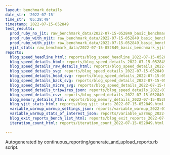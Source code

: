```yaml
---
layout: benchmark_details
date_str: '2022-07-15'
time_str: '05:28:49'
timestamp: 2022-07-15-052849
test_results:
  prod_ruby_no_jit: raw_benchmark_data/2022-07-15-052849_basic_benchmark_prod_ruby_no_jit.json
  prod_ruby_with_mjit: raw_benchmark_data/2022-07-15-052849_basic_benchmark_prod_ruby_with_mjit.json
  prod_ruby_with_yjit: raw_benchmark_data/2022-07-15-052849_basic_benchmark_prod_ruby_with_yjit.json
  yjit_stats: raw_benchmark_data/2022-07-15-052849_basic_benchmark_yjit_stats.json
reports:
  blog_speed_headline_html: reports/blog_speed_headline_2022-07-15-052849.html
  blog_speed_details_html: reports/blog_speed_details_2022-07-15-052849.html
  blog_speed_details_raw_details_html: reports/blog_speed_details_2022-07-15-052849.raw_details.html
  blog_speed_details_svg: reports/blog_speed_details_2022-07-15-052849.svg
  blog_speed_details_head_svg: reports/blog_speed_details_2022-07-15-052849.head.svg
  blog_speed_details_back_svg: reports/blog_speed_details_2022-07-15-052849.back.svg
  blog_speed_details_micro_svg: reports/blog_speed_details_2022-07-15-052849.micro.svg
  blog_speed_details_tripwires_json: reports/blog_speed_details_2022-07-15-052849.tripwires.json
  blog_speed_details_csv: reports/blog_speed_details_2022-07-15-052849.csv
  blog_memory_details_html: reports/blog_memory_details_2022-07-15-052849.html
  blog_yjit_stats_html: reports/blog_yjit_stats_2022-07-15-052849.html
  variable_warmup_warmup_settings_json: reports/variable_warmup_2022-07-15-052849.warmup_settings.json
  variable_warmup_stats_of_interest_json: reports/variable_warmup_2022-07-15-052849.stats_of_interest.json
  blog_exit_reports_bench_list_html: reports/blog_exit_reports_2022-07-15-052849.bench_list.html
  iteration_count_html: reports/iteration_count_2022-07-15-052849.html

---
```

Autogenerated by continuous_reporting/generate_and_upload_reports.rb script.
